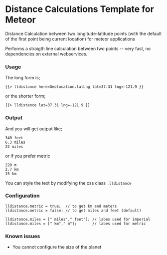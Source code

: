Distance Calculations Template for Meteor
===

Distance Calculation between two longitude-latitude points (with the default of the first point being current location) for meteor applications

Performs a straigth line calculation between two points -- very fast, no dependencies on external webservices.


### Usage

The long form is;

    {{> lldistance here=Geolocation.latLng lat=37.31 lng=-121.9 }}

or the shorter form;

    {{> lldistance lat=37.31 lng=-121.9 }}


### Output

And you will get output like;

    340 feet
    6.3 miles
    22 miles

or if you prefer metric

    220 m
    2.7 km
    15 km


You can style the text by modifying the css class `.lldistance`

### Configuration

	lldistance.metric = true;  // to get km and meters
	lldistance.metric = false; // to get miles and feet (default)

	lldistance.miles = [" miles"," feet"]; // labes used for imperial
	lldistance.miles = [" km"," m"];       // labes used for metric


### Known issues

   - You cannot configure the size of the planet